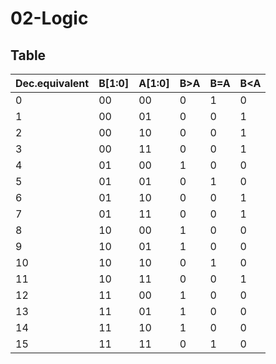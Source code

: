# 02-Logic

## Table

Dec.equivalent|B[1:0]|A[1:0]| B>A | B=A | B<A
-|-|-|-|-|-
0|00|00|0|1|0
                1   |00|01|0     |0       |1
                2   |00|10|0     |0       |1
                3   |00|11|0     |0       |1
                4   |01|00|1     |0       |0
                5   |01|01|0     |1       |0
                6   |01|10|0     |0       |1
                7   |01|11|0     |0       |1
                8   |10|00|1     |0       |0
                9   |10|01|1     |0       |0
                10  |10|10|0     |1       |0
                11  |10|11|0     |0       |1
                12  |11|00|1     |0       |0
                13  |11|01|1     |0       |0
                14  |11|10|1     |0       |0
                15  |11|11|0     |1       |0
